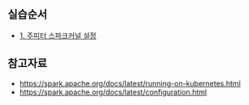


## 실습순서 ##

* [1. 주피터 스파크커널 설정](https://github.com/gnosia93/spark-on-eks/blob/main/jupyter-scala-spark-setup.md)

## 참고자료 ##

*  https://spark.apache.org/docs/latest/running-on-kubernetes.html
*  https://spark.apache.org/docs/latest/configuration.html
